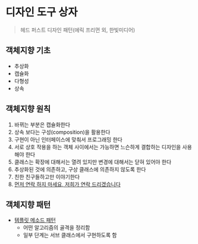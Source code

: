 # 디자인 도구 상자
> 헤드 퍼스트 디자인 패턴(에릭 프리먼 외, 한빛미디어)

## 객체지향 기초
- 추상화
- 캡슐화
- 다형성
- 상속

## 객체지향 원칙
1. 바뀌는 부분은 캡슐화한다
2. 상속 보다는 구성(composition)을 활용한다
3. 구현이 아닌 인터페이스에 맞춰서 프로그래밍 한다
4. 서로 상호 작용을 하는 객체 사이에서는 가능하면 느슨하게 결합하는 디자인을 사용해야 한다
5. 클래스는 확장에 대해서는 열려 있지만 변경에 대해서는 닫혀 있어야 한다
6. 추상화된 것에 의존하고, 구상 클래스에 의존하지 않도록 한다
7. 친한 친구들하고만 이야기한다
8. [먼저 연락 하지 마세요, 저희가 연락 드리겠습니다](./TemplateMethodPattern.md#헐리우드-원칙)

## 객체지향 패턴
- [템플릿 메소드 패턴](./TemplateMethodPattern.md)
    * 어떤 알고리즘의 골격을 정리함
    * 일부 단계는 서브 클래스에서 구현하도록 함